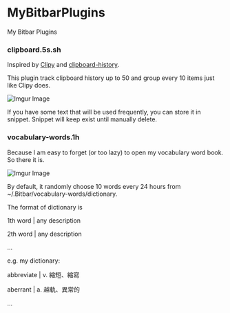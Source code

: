 # MyBitbarPlugins
My Bitbar Plugins

### clipboard.5s.sh
Inspired by [Clipy](https://github.com/Clipy/Clipy) and [clipboard-history](https://github.com/matryer/bitbar-plugins/blob/master/System/clipboard-history.3s.sh).

This plugin track clipboard history up to 50 and group every 10 items just like Clipy does.

![Imgur Image](https://imgur.com/5jcmCtR.jpg)

If you have some text that will be used frequently, you can store it in snippet. Snippet will keep exist until manually delete.

### vocabulary-words.1h
Because I am easy to forget (or too lazy) to open my vocabulary word book. So there it is.

![Imgur Image](https://imgur.com/sVBbnBV.jpg)

By default, it randomly choose 10 words every 24 hours from ~/.Bitbar/vocabulary-words/dictionary. 

The format of dictionary is

1th word | any description

2th word | any description

...

e.g. my dictionary:

abbreviate | v. 縮短、縮寫

aberrant | a. 越軌、異常的

...








